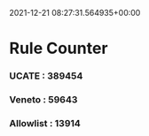 2021-12-21 08:27:31.564935+00:00
# Rule Counter 
 ### UCATE : 389454

 ### Veneto : 59643

 ### Allowlist : 13914
